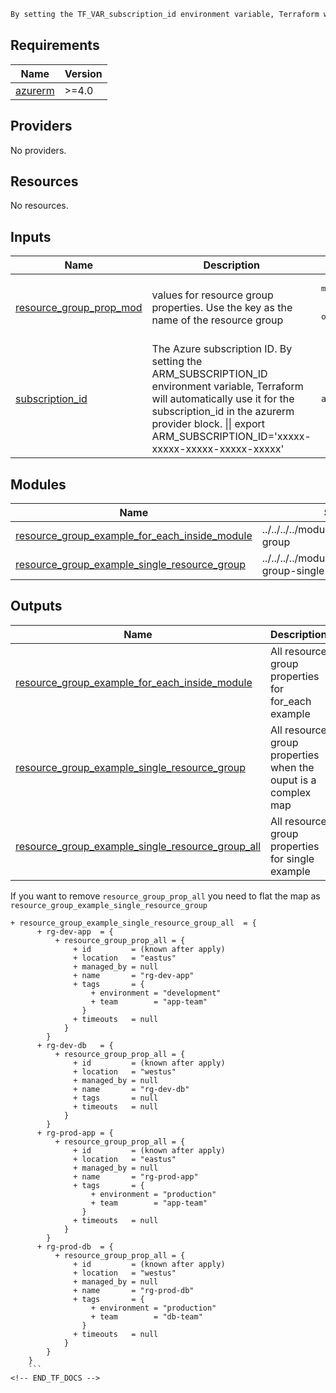 <!-- BEGIN_TF_DOCS -->
```bash 
By setting the TF_VAR_subscription_id environment variable, Terraform will automatically use it for the subscription_id in the azurerm provider block. ||  export TF_VAR_subscription_id='xxxxx-xxxxx-xxxxx-xxxxx-xxxxx' 
````

## Requirements

| Name | Version |
|------|---------|
| <a name="requirement_azurerm"></a> [azurerm](#requirement\_azurerm) | >=4.0 |
## Providers

No providers.
## Resources

No resources. 
## Inputs

| Name | Description | Type | Default | Required |
|------|-------------|------|---------|:--------:|
| <a name="input_resource_group_prop_mod"></a> [resource\_group\_prop\_mod](#input\_resource\_group\_prop\_mod) | values for resource group properties. Use the key as the name of the resource group | <pre>map(object({<br/>    location = optional(string)<br/>    tags     = optional(map(string), {})<br/>  }))</pre> | n/a | yes |
| <a name="input_subscription_id"></a> [subscription\_id](#input\_subscription\_id) | The Azure subscription ID. By setting the ARM\_SUBSCRIPTION\_ID environment variable, Terraform will automatically use it for the subscription\_id in the azurerm provider block. \|\|  export ARM\_SUBSCRIPTION\_ID='xxxxx-xxxxx-xxxxx-xxxxx-xxxxx' | `any` | n/a | yes |
## Modules

| Name | Source | Version |
|------|--------|---------|
| <a name="module_resource_group_example_for_each_inside_module"></a> [resource\_group\_example\_for\_each\_inside\_module](#module\_resource\_group\_example\_for\_each\_inside\_module) | ../../../../modules/azure/resource-group | n/a |
| <a name="module_resource_group_example_single_resource_group"></a> [resource\_group\_example\_single\_resource\_group](#module\_resource\_group\_example\_single\_resource\_group) | ../../../../modules/azure/resource-group-single | n/a |
## Outputs

| Name | Description |
|------|-------------|
| <a name="output_resource_group_example_for_each_inside_module"></a> [resource\_group\_example\_for\_each\_inside\_module](#output\_resource\_group\_example\_for\_each\_inside\_module) | All resource group properties for for\_each example |
| <a name="output_resource_group_example_single_resource_group"></a> [resource\_group\_example\_single\_resource\_group](#output\_resource\_group\_example\_single\_resource\_group) | All resource group properties when the ouput is a complex map |
| <a name="output_resource_group_example_single_resource_group_all"></a> [resource\_group\_example\_single\_resource\_group\_all](#output\_resource\_group\_example\_single\_resource\_group\_all) | All resource group properties for single example |

  
If you want to remove `resource_group_prop_all` you need to flat the map as `resource_group_example_single_resource_group`

```hcl
+ resource_group_example_single_resource_group_all  = {
      + rg-dev-app  = {
          + resource_group_prop_all = {
              + id         = (known after apply)
              + location   = "eastus"
              + managed_by = null
              + name       = "rg-dev-app"
              + tags       = {
                  + environment = "development"
                  + team        = "app-team"
                }
              + timeouts   = null
            }
        }
      + rg-dev-db   = {
          + resource_group_prop_all = {
              + id         = (known after apply)
              + location   = "westus"
              + managed_by = null
              + name       = "rg-dev-db"
              + tags       = null
              + timeouts   = null
            }
        }
      + rg-prod-app = {
          + resource_group_prop_all = {
              + id         = (known after apply)
              + location   = "eastus"
              + managed_by = null
              + name       = "rg-prod-app"
              + tags       = {
                  + environment = "production"
                  + team        = "app-team"
                }
              + timeouts   = null
            }
        }
      + rg-prod-db  = {
          + resource_group_prop_all = {
              + id         = (known after apply)
              + location   = "westus"
              + managed_by = null
              + name       = "rg-prod-db"
              + tags       = {
                  + environment = "production"
                  + team        = "db-team"
                }
              + timeouts   = null
            }
        }
    }
    ``` 
<!-- END_TF_DOCS -->